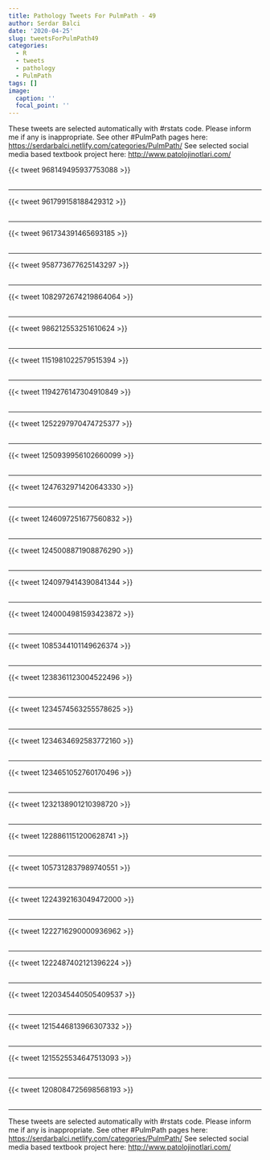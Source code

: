 ```yaml
---
title: Pathology Tweets For PulmPath - 49
author: Serdar Balci
date: '2020-04-25'
slug: tweetsForPulmPath49
categories:
  - R
  - tweets
  - pathology
  - PulmPath
tags: []
image:
  caption: ''
  focal_point: ''
---
```



These tweets are selected automatically with #rstats code. Please inform me if any is inappropriate.
See other #PulmPath pages here: https://serdarbalci.netlify.com/categories/PulmPath/ 
See selected social media based textbook project here: http://www.patolojinotlari.com/

{{< tweet 968149495937753088 >}}
<br>
<br>
<hr>
{{< tweet 961799158188429312 >}}
<br>
<br>
<hr>
{{< tweet 961734391465693185 >}}
<br>
<br>
<hr>
{{< tweet 958773677625143297 >}}
<br>
<br>
<hr>
{{< tweet 1082972674219864064 >}}
<br>
<br>
<hr>
{{< tweet 986212553251610624 >}}
<br>
<br>
<hr>
{{< tweet 1151981022579515394 >}}
<br>
<br>
<hr>
{{< tweet 1194276147304910849 >}}
<br>
<br>
<hr>
{{< tweet 1252297970474725377 >}}
<br>
<br>
<hr>
{{< tweet 1250939956102660099 >}}
<br>
<br>
<hr>
{{< tweet 1247632971420643330 >}}
<br>
<br>
<hr>
{{< tweet 1246097251677560832 >}}
<br>
<br>
<hr>
{{< tweet 1245008871908876290 >}}
<br>
<br>
<hr>
{{< tweet 1240979414390841344 >}}
<br>
<br>
<hr>
{{< tweet 1240004981593423872 >}}
<br>
<br>
<hr>
{{< tweet 1085344101149626374 >}}
<br>
<br>
<hr>
{{< tweet 1238361123004522496 >}}
<br>
<br>
<hr>
{{< tweet 1234574563255578625 >}}
<br>
<br>
<hr>
{{< tweet 1234634692583772160 >}}
<br>
<br>
<hr>
{{< tweet 1234651052760170496 >}}
<br>
<br>
<hr>
{{< tweet 1232138901210398720 >}}
<br>
<br>
<hr>
{{< tweet 1228861151200628741 >}}
<br>
<br>
<hr>
{{< tweet 1057312837989740551 >}}
<br>
<br>
<hr>
{{< tweet 1224392163049472000 >}}
<br>
<br>
<hr>
{{< tweet 1222716290000936962 >}}
<br>
<br>
<hr>
{{< tweet 1222487402121396224 >}}
<br>
<br>
<hr>
{{< tweet 1220345440505409537 >}}
<br>
<br>
<hr>
{{< tweet 1215446813966307332 >}}
<br>
<br>
<hr>
{{< tweet 1215525534647513093 >}}
<br>
<br>
<hr>
{{< tweet 1208084725698568193 >}}
<br>
<br>
<hr>


These tweets are selected automatically with #rstats code. Please inform me if any is inappropriate.
See other #PulmPath pages here: https://serdarbalci.netlify.com/categories/PulmPath/ 
See selected social media based textbook project here: http://www.patolojinotlari.com/

